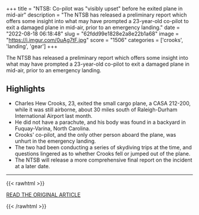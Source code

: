 +++
title = "NTSB: Co-pilot was \"visibly upset\" before he exited plane in mid-air"
description = "The NTSB has released a preliminary report which offers some insight into what may have prompted a 23-year-old co-pilot to exit a damaged plane in mid-air, prior to an emergency landing."
date = "2022-08-18 06:18:48"
slug = "62fdd99e1828e2a8e22b1a68"
image = "https://i.imgur.com/0uAg7tF.jpg"
score = "1506"
categories = ['crooks', 'landing', 'gear']
+++

The NTSB has released a preliminary report which offers some insight into what may have prompted a 23-year-old co-pilot to exit a damaged plane in mid-air, prior to an emergency landing.

## Highlights

- Charles Hew Crooks, 23, exited the small cargo plane, a CASA 212-200, while it was still airborne, about 30 miles south of Raleigh-Durham International Airport last month.
- He did not have a parachute, and his body was found in a backyard in Fuquay-Varina, North Carolina.
- Crooks' co-pilot, and the only other person aboard the plane, was unhurt in the emergency landing.
- The two had been conducting a series of skydiving trips at the time, and questions lingered as to whether Crooks fell or jumped out of the plane.
- The NTSB will release a more comprehensive final report on the incident at a later date.

---

{{< rawhtml >}}
  <p class="article-category">
    <a target="_blank" href="https://www.cbsnews.com/news/ntsb-preliminary-report-charles-hew-crooks-exit-plane-mid-air-north-carolina/?intcid=CNM-00-10abd1h">READ THE ORIGINAL ARTICLE</a>
  </p>
{{< /rawhtml >}}
